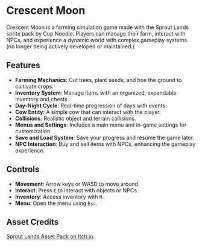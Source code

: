 # Crescent Moon 

Crescent Moon is a farming simulation game made with the Sprout Lands sprite pack by Cup Noodle. Players can manage their farm, interact with NPCs, and experience a dynamic world with complex gameplay systems. (no longer being actively developed or maintained.)

## Features

- **Farming Mechanics**: Cut trees, plant seeds, and hoe the ground to cultivate crops.
- **Inventory System**: Manage items with an organized, expandable inventory and chests.
- **Day-Night Cycle**: Real-time progression of days with events. 
- **Cow Entity**: A simple cow that can interact with the player.
- **Collisions**: Realistic object and terrain collisions.
- **Menus and Settings**: Includes a main menu and in-game settings for customization.
- **Save and Load System**: Save your progress and resume the game later.
- **NPC Interaction**: Buy and sell items with NPCs, enhancing the gameplay experience.

## Controls

- **Movement**: Arrow keys or WASD to move around.
- **Interact**: Press `E` to interact with objects or NPCs.
- **Inventory**: Access inventory with `M`.
- **Menu**: Open the menu using `Esc`.

## Asset Credits

[Sprout Lands Asset Pack on Itch.io](https://cupnooble.itch.io/sprout-lands-asset-pack).

